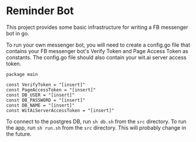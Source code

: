 # Reminder Bot

This project provides some basic infrastructure for writing a FB messenger bot in go.

To run your own messenger bot, you will need to create a config.go file that contains your FB messenger bot's Verify Token and Page Access Token as constants. The config.go file should also contain your wit.ai server access token.
```
package main

const VerifyToken = "[insert]"
const PageAccessToken = "[insert]"
const DB_USER = "[insert]"
const DB_PASSWORD = "[insert]"
const DB_NAME = "[insert]"
const WitAiServerAccessToken = "[insert]"
```

To connect to the postgres DB, run ```sh db.sh``` from the ```src``` directory. To run the app, run ```sh run.sh``` from the ```src``` directory. This will probably change in the future.

